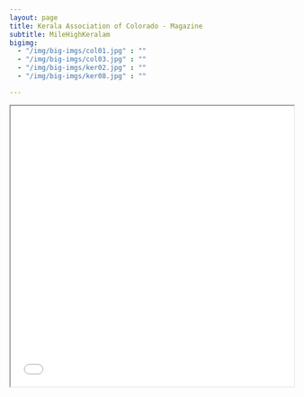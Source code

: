 ```yaml
---
layout: page
title: Kerala Association of Colorado - Magazine
subtitle: MileHighKeralam
bigimg:
  - "/img/big-imgs/col01.jpg" : ""
  - "/img/big-imgs/col03.jpg" : ""
  - "/img/big-imgs/ker02.jpg" : ""
  - "/img/big-imgs/ker08.jpg" : ""

---
```


<iframe title="MileHighKeralam- KAOC Magazine - Vol1" src="/milehighkerala/MileHighKeralam_20181214_vol1.pdf" width="100%" height="500px">
This browser does not support PDFs. Please download the PDF to view it
  <a href="/milehighkerala/MileHighKeralam_20181214_vol1.pdf">Download PDF </a></iframe>
